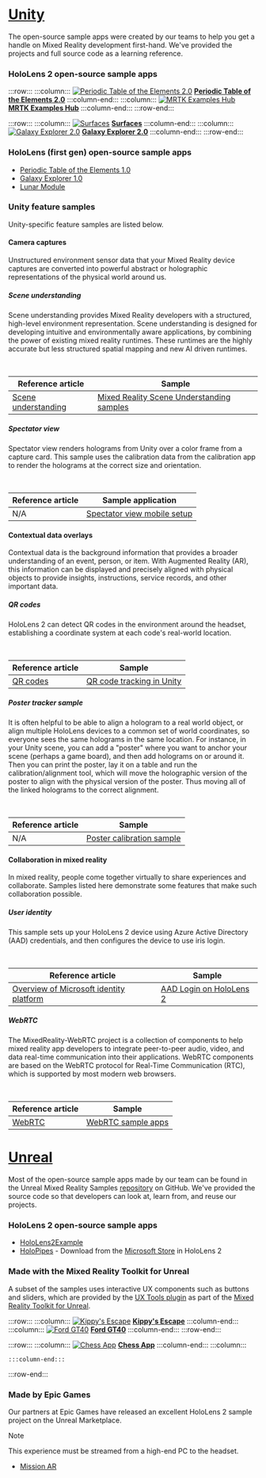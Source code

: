 # [Unity](#tab/unity)

The open-source sample apps were created by our teams to help you get a handle on Mixed Reality development first-hand. We've provided the projects and full source code as a learning reference.

### HoloLens 2 open-source sample apps

:::row:::
    :::column:::
       [![Periodic Table of the Elements 2.0](../images/MRDL_PeriodicTable.jpg)](../unity/periodic-table-of-the-elements-2.md)
        **[Periodic Table of the Elements 2.0](../unity/periodic-table-of-the-elements-2.md)**
    :::column-end:::
    :::column:::
       [![MRTK Examples Hub](../images/MRTKExamplesHub.png)](/windows/mixed-reality/mrtk-unity/features/example-scenes/example-hub)
        **[MRTK Examples Hub](/windows/mixed-reality/mrtk-unity/features/example-scenes/example-hub)**
    :::column-end:::
:::row-end:::

:::row:::
    :::column:::
       [![Surfaces](../images/MRDL_Surfaces.jpg)](../unity/sampleapp-surfaces.md)
        **[Surfaces](../unity/sampleapp-surfaces.md)**
    :::column-end:::
    :::column:::
       [![Galaxy Explorer 2.0](../images/GalaxyExplorer2.jpg)](../unity/galaxy-explorer-update.md)
        **[Galaxy Explorer 2.0](../unity/galaxy-explorer-update.md)**
    :::column-end:::
:::row-end:::

### HoloLens (first gen) open-source sample apps

* [Periodic Table of the Elements 1.0](../unity/periodic-table-of-the-elements.md)
* [Galaxy Explorer 1.0](../unity/galaxy-explorer.md)
* [Lunar Module](../unity/lunar-module.md)

### Unity feature samples

Unity-specific feature samples are listed below.

#### Camera captures

Unstructured environment sensor data that your Mixed Reality device captures are converted into powerful abstract or holographic representations of the physical world around us. 

##### Scene understanding

Scene understanding provides Mixed Reality developers with a structured, high-level environment representation.  Scene understanding is designed for developing intuitive and environmentally aware applications, by combining the power of existing mixed reality runtimes. These runtimes are the highly accurate but less structured spatial mapping and new AI driven runtimes.

<br>

| Reference article | Sample |
| --- | --- |
| [Scene understanding](../../design/scene-understanding.md) | [Mixed Reality Scene Understanding samples](https://github.com/microsoft/MixedReality-SceneUnderstanding-Samples) |

##### Spectator view

Spectator view renders holograms from Unity over a color frame from a capture card. This sample uses the calibration data from the calibration app to render the holograms at the correct size and orientation.  

<br>

| Reference article | Sample application |
| --- | --- |
| N/A | [Spectator view mobile setup](https://github.com/microsoft/MixedReality-SpectatorView/blob/master/doc/SpectatorView.Setup.md#spectator-view-mobile-setup) |

#### Contextual data overlays

Contextual data is the background information that provides a broader understanding of an event, person, or item.  With Augmented Reality (AR), this information can be displayed and precisely aligned with physical objects to provide insights, instructions, service records, and other important data.

##### QR codes

HoloLens 2 can detect QR codes in the environment around the headset, establishing a coordinate system at each code's real-world location.

<br>

| Reference article | Sample |
| --- | --- |
| [QR codes](../platform-capabilities-and-apis/qr-code-tracking.md) | [QR code tracking in Unity](https://github.com/microsoft/MixedReality-QRCode-Sample) |

##### Poster tracker sample

It is often helpful to be able to align a hologram to a real world object, or align multiple HoloLens devices to a common set of world coordinates, so everyone sees the same holograms in the same location. For instance, in your Unity scene, you can add a "poster" where you want to anchor your scene (perhaps a game board), and then add holograms on or around it. Then you can print the poster, lay it on a table and run the calibration/alignment tool, which will move the holographic version of the poster to align with the physical version of the poster. Thus moving all of the linked holograms to the correct alignment.

<br>

| Reference article | Sample |
| --- | --- |
| N/A | [Poster calibration sample](https://github.com/microsoft/MixedRealityCompanionKit/tree/master/PosterCalibrationSample) |

#### Collaboration in mixed reality

In mixed reality, people come together virtually to share experiences and collaborate.  Samples listed here demonstrate some features that make such collaboration possible.

##### User identity 

This sample sets up your HoloLens 2 device using Azure Active Directory (AAD) credentials, and then configures the device to use iris login.

<br>

| Reference article | Sample |
| --- | --- |
| [Overview of Microsoft identity platform](/azure/active-directory/develop/v2-overview) | [AAD Login on HoloLens 2](https://github.com/peted70/aad-hololens) |

##### WebRTC

The MixedReality-WebRTC project is a collection of components to help mixed reality app developers to integrate peer-to-peer audio, video, and data real-time communication into their applications. WebRTC components are based on the WebRTC protocol for Real-Time Communication (RTC), which is supported by most modern web browsers.

<br>

| Reference article | Sample |
| --- | --- |
| [WebRTC](https://microsoft.github.io/MixedReality-WebRTC) | [WebRTC sample apps](https://github.com/microsoft/MixedReality-WebRTC/tree/master/examples) |

# [Unreal](#tab/unreal)

Most of the open-source sample apps made by our team can be found in the Unreal Mixed Reality Samples [repository](https://github.com/microsoft/MixedReality-Unreal-Samples) on GitHub. We've provided the source code so that developers can look at, learn from, and reuse our projects.

### HoloLens 2 open-source sample apps

* [HoloLens2Example](https://github.com/microsoft/MixedReality-Unreal-Samples/tree/master/HoloLens2Example)
* [HoloPipes](https://github.com/microsoft/MixedReality-Unreal-HoloPipes) - Download from the [Microsoft Store](https://www.microsoft.com/p/holopipes/9mszb3nnrxn9) in HoloLens 2

### Made with the Mixed Reality Toolkit for Unreal

A subset of the samples uses interactive UX components such as buttons and sliders, which are provided by the [UX Tools plugin](https://aka.ms/uxt-unreal) as part of the [Mixed Reality Toolkit for Unreal](https://aka.ms/mrtk-unreal).

:::row:::
    :::column:::
       [![Kippy's Escape](../unreal/images/KippysEscape_1920.jpg)](../unreal/unreal-kippys-escape.md)
        **[Kippy's Escape](../unreal/unreal-kippys-escape.md)**
    :::column-end:::
    :::column:::
       [![Ford GT40](../unreal/images/ford-gt40-hero_1920.jpg)](../unreal/unreal-ford-gt40.md)
        **[Ford GT40](../unreal/unreal-ford-gt40.md)**
    :::column-end:::
:::row-end:::

:::row:::
    :::column:::
       [![Chess App](../images/Unreal_ChessApp.png)](https://github.com/microsoft/MixedReality-Unreal-Samples/tree/master/ChessApp)
        **[Chess App](https://github.com/microsoft/MixedReality-Unreal-Samples/tree/master/ChessApp)**
    :::column-end:::
    :::column:::

    :::column-end:::
:::row-end:::

### Made by Epic Games

Our partners at Epic Games have released an excellent HoloLens 2 sample project on the Unreal Marketplace.

> [!NOTE]
> This experience must be streamed from a high-end PC to the headset.

* [Mission AR](https://docs.unrealengine.com/Resources/Showcases/MissionAR/index.html)
